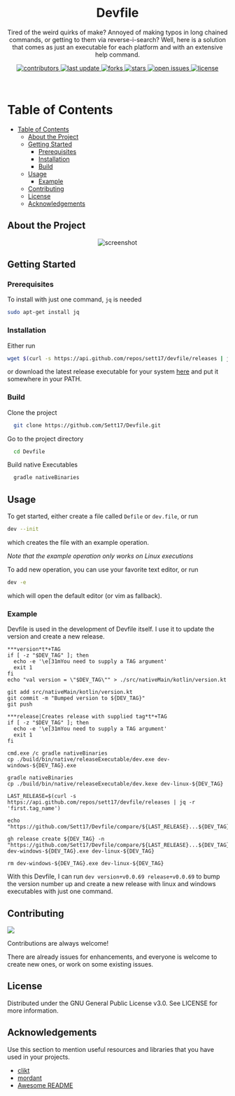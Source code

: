 <div align="center">

  <h1>Devfile</h1>
  
  <p>
    Tired of the weird quirks of make? Annoyed of making typos in long chained commands, or getting to them via reverse-i-search?
    Well, here is a solution that comes as just an executable for each platform and with an extensive help command.
  </p>

  
<!-- Badges -->
<p>
  <a href="https://github.com/Sett17/Devfile/graphs/contributors">
    <img src="https://img.shields.io/github/contributors/Sett17/Devfile" alt="contributors" />
  </a>
  <a href="">
    <img src="https://img.shields.io/github/last-commit/Sett17/Devfile" alt="last update" />
  </a>
  <a href="https://github.com/Sett17/Devfile/network/members">
    <img src="https://img.shields.io/github/forks/Sett17/Devfile" alt="forks" />
  </a>
  <a href="https://github.com/Sett17/Devfile/stargazers">
    <img src="https://img.shields.io/github/stars/Sett17/Devfile" alt="stars" />
  </a>
  <a href="https://github.com/Sett17/Devfile/issues/">
    <img src="https://img.shields.io/github/issues/Sett17/Devfile" alt="open issues" />
  </a>
  <a href="https://github.com/Sett17/Devfile/blob/master/LICENSE">
    <img src="https://img.shields.io/github/license/Sett17/Devfile.svg" alt="license" />
  </a>
</p>
</div>

<br />

<!-- Table of Contents -->
# Table of Contents

- [Table of Contents](#table-of-contents)
  - [About the Project](#about-the-project)
  - [Getting Started](#getting-started)
    - [Prerequisites](#prerequisites)
    - [Installation](#installation)
    - [Build](#build)
  - [Usage](#usage)
    - [Example](#example)
  - [Contributing](#contributing)
  - [License](#license)
  - [Acknowledgements](#acknowledgements)
  

<!-- About the Project -->
## About the Project

<div align="center"> 
  <img src="https://i.imgur.com/4SoNkxb.png" alt="screenshot" />
</div>

<!-- Getting Started -->
## Getting Started

<!-- Prerequisites -->
### Prerequisites

To install with just one command, `jq` is needed

```bash
sudo apt-get install jq
```

<!-- Installation -->
### Installation

Either run

```bash
wget $(curl -s https://api.github.com/repos/sett17/devfile/releases | jq -r 'first.assets[] | select(.name|startswith("dev-linux")) | .browser_download_url') -O ~/.local/bin/dev && chmod +x ~/.local/bin/dev
```

or download the latest release executable for your system [here](https://github.com/Sett17/Devfile/releases) and put it somewhere in your PATH.

<!-- Run Locally -->
### Build

Clone the project

```bash
  git clone https://github.com/Sett17/Devfile.git
```

Go to the project directory

```bash
  cd Devfile
```

Build native Executables

```bash
  gradle nativeBinaries
```

<!-- Usage -->
## Usage

To get started, either create a file called `Defile` or `dev.file`, or run
```bash
dev --init
```
which creates the file with an example operation.

_Note that the example operation only works on Linux executions_

To add new operation, you can use your favorite text editor, or run
```bash
dev -e
```
which will open the default editor (or vim as fallback).

### Example

Devfile is used in the development of Devfile itself. I use it to update the version and create a new release.

```
***version*t*+TAG
if [ -z "$DEV_TAG" ]; then
  echo -e '\e[31mYou need to supply a TAG argument'
  exit 1
fi
echo "val version = \"$DEV_TAG\"" > ./src/nativeMain/kotlin/version.kt

git add src/nativeMain/kotlin/version.kt
git commit -m "Bumped version to ${DEV_TAG}"
git push

***release|Creates release with supplied tag*t*+TAG
if [ -z "$DEV_TAG" ]; then
  echo -e '\e[31mYou need to supply a TAG argument'
  exit 1
fi

cmd.exe /c gradle nativeBinaries
cp ./build/bin/native/releaseExecutable/dev.exe dev-windows-${DEV_TAG}.exe

gradle nativeBinaries
cp ./build/bin/native/releaseExecutable/dev.kexe dev-linux-${DEV_TAG}

LAST_RELEASE=$(curl -s https://api.github.com/repos/sett17/devfile/releases | jq -r 'first.tag_name')

echo "https://github.com/Sett17/Devfile/compare/${LAST_RELEASE}...${DEV_TAG}"

gh release create ${DEV_TAG} -n "https://github.com/Sett17/Devfile/compare/${LAST_RELEASE}...${DEV_TAG}" dev-windows-${DEV_TAG}.exe dev-linux-${DEV_TAG}

rm dev-windows-${DEV_TAG}.exe dev-linux-${DEV_TAG}
```

With this Devfile, I can run `dev version+v0.0.69 release+v0.0.69` to bump the version number up and create a new release with linux and windows executables with just one command.

<!-- Contributing -->
## Contributing

<a href="https://github.com/Sett17/Devfile/graphs/contributors">
  <img src="https://contrib.rocks/image?repo=Sett17/Devfile" />
</a>


Contributions are always welcome!

There are already issues for enhancements, and everyone is welcome to create new ones, or work on some existing issues.


<!-- License -->
## License

Distributed under the GNU General Public License v3.0. See LICENSE for more information.


<!-- Acknowledgments -->
## Acknowledgements

Use this section to mention useful resources and libraries that you have used in your projects.

 - [clikt](https://github.com/ajalt/clikt/)
 - [mordant](https://github.com/ajalt/mordant)
 - [Awesome README](https://github.com/matiassingers/awesome-readme)